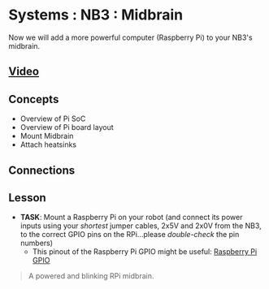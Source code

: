 # Systems : NB3 : Midbrain
Now we will add a more powerful computer (Raspberry Pi) to your NB3's midbrain.

## [Video](https://vimeo.com/1036089510)

## Concepts
- Overview of Pi SoC
- Overview of Pi board layout
- Mount Midbrain
- Attach heatsinks

## Connections

## Lesson

- **TASK**: Mount a Raspberry Pi on your robot (and connect its power inputs using your *shortest* jumper cables, 2x5V and 2x0V from the NB3, to the correct GPIO pins on the RPi...please *double-check* the pin numbers)
    - This pinout of the Raspberry Pi GPIO might be useful: [Raspberry Pi GPIO](/boxes/systems/_resources/images/rpi_GPIO_pinout.png)
> A powered and blinking RPi midbrain.